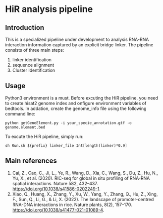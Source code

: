 # HiR analysis pipeline

## Introduction
This is a specialized pipeline under development to analysis RNA-RNA interaction information captured by an explicit bridge linker. The pipeline consists of three main steps:
1. linker identification
2. sequence alignment
3. Cluster Identification

## Usage
Python3 environment is a must.
Before excuting the HiR pipeline, you need to create hisat2 genome index and onfigure environment variables of bedtools.
In addation, create the genome_info file using the following command line:

`python getGeneElement.py -i your_specie_annotation.gtf -o genome.element.bed`


To excute the HiR pipeline, simply run:

`sh Run.sh ${prefix} linker_file Int[length(linker)*0.9]`


## Main references
1. Cai, Z., Cao, C., Ji, L., Ye, R., Wang, D., Xia, C., Wang, S., Du, Z., Hu, N., Yu, X., et al. (2020). RIC-seq for global in situ profiling of RNA-RNA spatial interactions. Nature 582, 432–437. https://doi.org/10.1038/s41586-0202249-1.
2. Xiao, Q., Huang, X., Zhang, Y., Xu, W., Yang, Y., Zhang, Q., Hu, Z., Xing, F., Sun, Q., Li, G., & Li, X. (2022). The landscape of promoter-centred RNA-DNA interactions in rice. Nature plants, 8(2), 157–170. https://doi.org/10.1038/s41477-021-01089-4.




